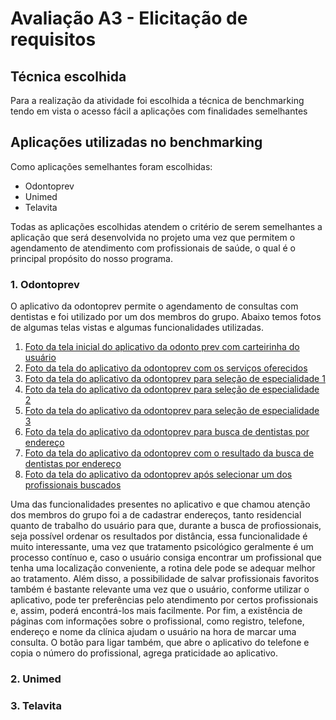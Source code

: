# Avaliação A3 - Elicitação de requisitos

## Técnica escolhida

Para a realização da atividade foi escolhida a técnica de benchmarking tendo em vista o acesso fácil a aplicações com finalidades semelhantes

## Aplicações utilizadas no benchmarking

Como aplicações semelhantes foram escolhidas:

- Odontoprev
- Unimed
- Telavita

Todas as aplicações escolhidas atendem o critério de serem semelhantes a aplicação que será desenvolvida no projeto uma vez que permitem o agendamento de atendimento com profissionais de saúde, o qual é o principal propósito do nosso programa.

### 1. Odontoprev

O aplicativo da odontoprev permite o agendamento de consultas com dentistas e foi utilizado por um dos membros do grupo. Abaixo temos fotos de algumas telas vistas e algumas funcionalidades utilizadas.

1. [Foto da tela inicial do aplicativo da odonto prev com carteirinha do usuário](https://github.com/deividafonso281/saude_mental/blob/main/images/odontoprev1.jpeg)
2. [Foto da tela do aplicativo da odontoprev com os serviços oferecidos](https://github.com/deividafonso281/saude_mental/blob/main/images/odontoprev2.jpeg)
3. [Foto da tela do aplicativo da odontoprev para seleção de especialidade 1](https://github.com/deividafonso281/saude_mental/blob/main/images/odontoprev4.jpeg)
4. [Foto da tela do aplicativo da odontoprev para seleção de especialidade 2](https://github.com/deividafonso281/saude_mental/blob/main/images/odontoprev5.jpeg)
5. [Foto da tela do aplicativo da odontoprev para seleção de especialidade 3](https://github.com/deividafonso281/saude_mental/blob/main/images/odontoprev6.jpeg)
6. [Foto da tela do aplicativo da odontoprev para busca de dentistas por endereço](https://github.com/deividafonso281/saude_mental/blob/main/images/odontoprev7.jpeg)
7. [Foto da tela do aplicativo da odontoprev com o resultado da busca de dentistas por endereço](https://github.com/deividafonso281/saude_mental/blob/main/images/odontoprev8.jpeg)
8. [Foto da tela do aplicativo da odontoprev após selecionar um dos profissionais buscados](https://github.com/deividafonso281/saude_mental/blob/main/images/odontoprev9.jpeg)

Uma das funcionalidades presentes no aplicativo e que chamou atenção dos membros do grupo foi a de cadastrar endereços, tanto residencial quanto de trabalho do usuário para que, durante a busca de profiossionais, seja possível ordenar os resultados por distância, essa funcionalidade é muito interessante, uma vez que tratamento psicológico geralmente é um processo contínuo e, caso o usuário consiga encontrar um profissional que tenha uma localização conveniente, a rotina dele pode se adequar melhor ao tratamento. Além disso, a possibilidade de salvar profissionais favoritos também é bastante relevante uma vez que o usuário, conforme utilizar o aplicativo, pode ter preferências pelo atendimento por certos profissionais e, assim, poderá encontrá-los mais facilmente. Por fim, a existência de páginas com informações sobre o profissional, como registro, telefone, endereço e nome da clínica ajudam o usuário na hora de marcar uma consulta. O botão para ligar também, que abre o aplicativo do telefone e copia o número do profissional, agrega praticidade ao aplicativo.

### 2. Unimed

### 3. Telavita
